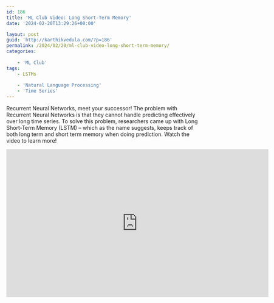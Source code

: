```yaml
---
id: 186
title: 'ML Club Video: Long Short-Term Memory'
date: '2024-02-20T13:29:26+00:00'

layout: post
guid: 'http://karthikvedula.com/?p=186'
permalink: /2024/02/20/ml-club-video-long-short-term-memory/
categories:
    
    - 'ML Club'
tags:
    - LSTMs
    
    - 'Natural Language Processing'
    - 'Time Series'
---
```


Recurrent Neural Networks, meet your successor! The problem with Recurrent Neural Networks is that they cannot handle predicting effectively over long time series. To solve this problem, researchers came up with Long Short-Term Memory (LSTM) – which as the name suggests, keeps track of both long term and short term memory when doing prediction. Watch the video to learn more!

<iframe allow="accelerometer; autoplay; clipboard-write; encrypted-media; gyroscope; picture-in-picture; web-share" allowfullscreen="" frameborder="0" height="388" loading="lazy" referrerpolicy="strict-origin-when-cross-origin" src="https://www.youtube.com/embed/Uvm9yZk3YAQ?feature=oembed" title="ML Club Video: Long Short-Term Memory" width="690"></iframe>

